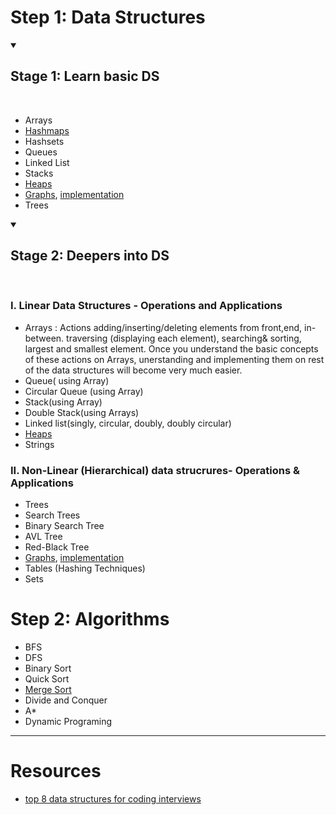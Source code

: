 # Step 1: Data Structures

<details open>
<summary>
  
  ## Stage 1: Learn basic DS
  
  </summary>
<br>
  
  
- Arrays
- [Hashmaps](https://youtu.be/ea8BRGxGmlA)
- Hashsets
- Queues
- Linked List
- Stacks
- [Heaps](https://www.youtube.com/watch?v=t0Cq6tVNRBA)
- [Graphs](https://www.educative.io/edpresso/what-is-an-adjacency-list), [implementation](https://www.educative.io/edpresso/how-to-implement-a-graph-in-python)
- Trees
  
  
</details>




<details open>
<summary>
  
  
  ## Stage 2: Deepers into DS
  
  
</summary>
<br>
  
  
### I. Linear Data Structures - Operations and Applications

- Arrays : Actions adding/inserting/deleting elements from front,end, in-between. traversing (displaying each element), searching& sorting, largest and smallest element. Once you understand the basic concepts of these actions on Arrays, unerstanding and implementing them on rest of the data structures will become very much easier.
- Queue( using Array)
- Circular Queue (using Array)
- Stack(using Array)
- Double Stack(using Arrays)
- Linked list(singly, circular, doubly, doubly circular)
- [Heaps](https://www.youtube.com/watch?v=t0Cq6tVNRBA)
- Strings

### II. Non-Linear (Hierarchical) data strucrures- Operations & Applications

- Trees
- Search Trees
- Binary Search Tree
- AVL Tree
- Red-Black Tree
- [Graphs](https://www.educative.io/edpresso/what-is-an-adjacency-list), [implementation](https://www.educative.io/edpresso/how-to-implement-a-graph-in-python)
- Tables (Hashing Techniques)
- Sets
  
    
</details>



# Step 2: Algorithms
- BFS
- DFS
- Binary Sort
- Quick Sort
- [Merge Sort](https://www.journaldev.com/31541/merge-sort-algorithm-java-c-python)
- Divide and Conquer
- A*
- Dynamic Programing

------------

# Resources

- [top 8 data structures for coding interviews](https://www.youtube.com/watch?v=uhYq27iSk9s)
